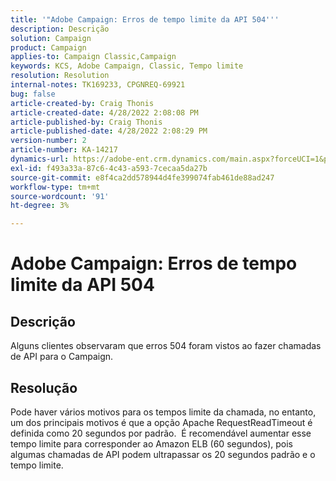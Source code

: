 ```yaml
---
title: '"Adobe Campaign: Erros de tempo limite da API 504'''
description: Descrição
solution: Campaign
product: Campaign
applies-to: Campaign Classic,Campaign
keywords: KCS, Adobe Campaign, Classic, Tempo limite
resolution: Resolution
internal-notes: TK169233, CPGNREQ-69921
bug: false
article-created-by: Craig Thonis
article-created-date: 4/28/2022 2:08:08 PM
article-published-by: Craig Thonis
article-published-date: 4/28/2022 2:08:29 PM
version-number: 2
article-number: KA-14217
dynamics-url: https://adobe-ent.crm.dynamics.com/main.aspx?forceUCI=1&pagetype=entityrecord&etn=knowledgearticle&id=a664bb9c-fcc6-ec11-a7b6-0022480a10ee
exl-id: f493a33a-87c6-4c43-a593-7cecaa5da27b
source-git-commit: e8f4ca2dd578944d4fe399074fab461de88ad247
workflow-type: tm+mt
source-wordcount: '91'
ht-degree: 3%

---
```


# Adobe Campaign: Erros de tempo limite da API 504

## Descrição


Alguns clientes observaram que erros 504 foram vistos ao fazer chamadas de API para o Campaign.




## Resolução


Pode haver vários motivos para os tempos limite da chamada, no entanto, um dos principais motivos é que a opção Apache RequestReadTimeout é definida como 20 segundos por padrão.  É recomendável aumentar esse tempo limite para corresponder ao Amazon ELB (60 segundos), pois algumas chamadas de API podem ultrapassar os 20 segundos padrão e o tempo limite.
